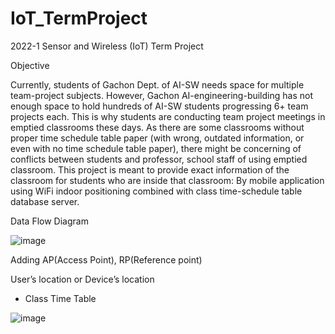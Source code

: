 # IoT_TermProject
2022-1 Sensor and Wireless (IoT) Term Project

Objective

Currently, students of Gachon Dept. of AI-SW needs space for multiple team-project subjects. However, Gachon AI-engineering-building has not enough space to hold hundreds of AI-SW students progressing 6+ team projects each. This is why students are conducting team project meetings in emptied classrooms these days.
As there are some classrooms without proper time schedule table paper (with wrong, outdated information, or even with no time schedule table paper), there might be concerning of conflicts between students and professor, school staff of using emptied classroom.
This project is meant to provide exact information of the classroom for students who are inside that classroom: By mobile application using WiFi indoor positioning combined with class time-schedule table database server.


Data Flow Diagram


![image](https://user-images.githubusercontent.com/90828283/173230080-c42c6a2d-e88b-486a-8d0e-88bec8b60e32.png)

Adding AP(Access Point), RP(Reference point)

User’s location or Device’s location

+ Class Time Table



 ![image](https://user-images.githubusercontent.com/90828283/173230085-e0ff717e-75a9-4f86-8cd5-52044b217f6f.png)

